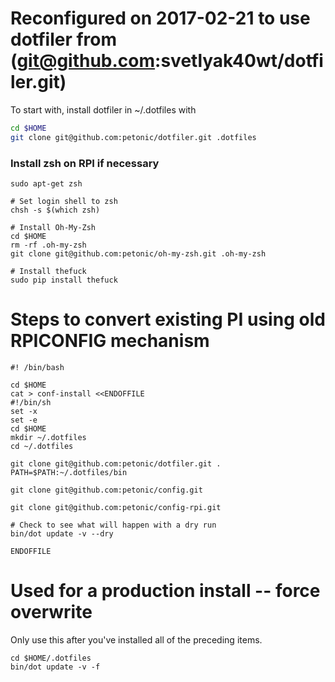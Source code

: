 # Reconfigured on 2017-02-21 to use dotfiler from (git@github.com:svetlyak40wt/dotfiler.git)

To start with, install dotfiler in ~/.dotfiles with

```bash
cd $HOME
git clone git@github.com:petonic/dotfiler.git .dotfiles
```

### Install zsh on RPI if necessary
```
sudo apt-get zsh

# Set login shell to zsh
chsh -s $(which zsh)

# Install Oh-My-Zsh
cd $HOME
rm -rf .oh-my-zsh
git clone git@github.com:petonic/oh-my-zsh.git .oh-my-zsh

# Install thefuck
sudo pip install thefuck

```


# Steps to convert existing PI using old RPICONFIG mechanism

```
#! /bin/bash

cd $HOME
cat > conf-install <<ENDOFFILE
#!/bin/sh
set -x 
set -e
cd $HOME
mkdir ~/.dotfiles
cd ~/.dotfiles

git clone git@github.com:petonic/dotfiler.git .
PATH=$PATH:~/.dotfiles/bin

git clone git@github.com:petonic/config.git

git clone git@github.com:petonic/config-rpi.git

# Check to see what will happen with a dry run
bin/dot update -v --dry

ENDOFFILE
```

# Used for a production install -- force overwrite

Only use this after you've installed all of the preceding items.

```
cd $HOME/.dotfiles
bin/dot update -v -f 

```
